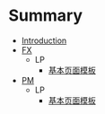 # Summary

* [Introduction](README.md)
* [FX](fx.md)
   * LP
       * [基本页面模板](content/fxji_ben_ye_mian_mo_ban_md.md)
* [PM](pm.md)
   * LP
       * [基本页面模板](pm_ji_ben_ye_mian_mo_ban.md)

